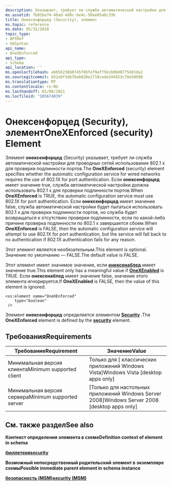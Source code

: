 ```yaml
---
description: Указывает, требует ли служба автоматической настройки для проводных сетей использование 802.1 X для проверки подлинности портов.
ms.assetid: fb01be74-46ad-4d8c-be4c-50ae05a0c33b
title: Онексенфорцед (Security), элемент
ms.topic: reference
ms.date: 05/31/2018
topic_type:
- APIRef
- kbSyntax
api_name:
- OneXEnforced
api_type:
- Schema
api_location: ''
ms.openlocfilehash: e6656238b0745f8bfef9aff5bcb0b80775dd1da2
ms.sourcegitcommit: 831e8f3db78ab820e1710cede244553c70e50500
ms.translationtype: MT
ms.contentlocale: ru-RU
ms.lasthandoff: 01/08/2021
ms.locfileid: "105674039"
---
```

# <a name="onexenforced-security-element"></a><span data-ttu-id="78eda-103">Онексенфорцед (Security), элемент</span><span class="sxs-lookup"><span data-stu-id="78eda-103">OneXEnforced (security) Element</span></span>

<span data-ttu-id="78eda-104">Элемент **онексенфорцед** (Security) указывает, требует ли служба автоматической настройки для проводных сетей использование 802.1 x для проверки подлинности портов.</span><span class="sxs-lookup"><span data-stu-id="78eda-104">The **OneXEnforced** (security) element specifies whether the automatic configuration service for wired networks requires the use of 802.1X for port authentication.</span></span> <span data-ttu-id="78eda-105">Если **онексенфорцед** имеет значение true, служба автоматической настройки должна использовать 802.1 x для проверки подлинности портов.</span><span class="sxs-lookup"><span data-stu-id="78eda-105">When **OneXEnforced** is TRUE, the automatic configuration service must use 802.1X for port authentication.</span></span> <span data-ttu-id="78eda-106">Если **онексенфорцед** имеет значение false, служба автоматической настройки будет пытаться использовать 802.1 x для проверки подлинности портов, но служба будет возвращаться к отсутствию проверки подлинности, если по какой-либо причине проверка подлинности по 802.1 x завершается сбоем.</span><span class="sxs-lookup"><span data-stu-id="78eda-106">When **OneXEnforced** is FALSE, then the automatic configuration service will attempt to use 802.1X for port authentication, but the service will fall back to no authentication if 802.1X authentication fails for any reason.</span></span>

<span data-ttu-id="78eda-107">Этот элемент является необязательным.</span><span class="sxs-lookup"><span data-stu-id="78eda-107">This element is optional.</span></span> <span data-ttu-id="78eda-108">Значение по умолчанию — FALSE.</span><span class="sxs-lookup"><span data-stu-id="78eda-108">The default value is FALSE.</span></span>

<span data-ttu-id="78eda-109">Этот элемент имеет значимое значение, если [**онексенаблед**](lan-profileschema-onexenabled-security-element.md) имеет значение true.</span><span class="sxs-lookup"><span data-stu-id="78eda-109">This element only has a meaningful value if [**OneXEnabled**](lan-profileschema-onexenabled-security-element.md) is TRUE.</span></span> <span data-ttu-id="78eda-110">Если **онексенаблед** имеет значение false, значение этого элемента игнорируется.</span><span class="sxs-lookup"><span data-stu-id="78eda-110">If **OneXEnabled** is FALSE, then the value of this element is ignored.</span></span>

``` syntax
<xs:element name="OneXEnforced"
    type="boolean"
 />
```

<span data-ttu-id="78eda-111">Элемент **онексенфорцед** определяется элементом [**Security**](lan-profileschema-security-msm-element.md) .</span><span class="sxs-lookup"><span data-stu-id="78eda-111">The **OneXEnforced** element is defined by the [**security**](lan-profileschema-security-msm-element.md) element.</span></span>

## <a name="requirements"></a><span data-ttu-id="78eda-112">Требования</span><span class="sxs-lookup"><span data-stu-id="78eda-112">Requirements</span></span>



| <span data-ttu-id="78eda-113">Требование</span><span class="sxs-lookup"><span data-stu-id="78eda-113">Requirement</span></span> | <span data-ttu-id="78eda-114">Значение</span><span class="sxs-lookup"><span data-stu-id="78eda-114">Value</span></span> |
|-------------------------------------|------------------------------------------------------|
| <span data-ttu-id="78eda-115">Минимальная версия клиента</span><span class="sxs-lookup"><span data-stu-id="78eda-115">Minimum supported client</span></span><br/> | <span data-ttu-id="78eda-116">Только для \[ классических приложений Windows Vista\]</span><span class="sxs-lookup"><span data-stu-id="78eda-116">Windows Vista \[desktop apps only\]</span></span><br/>       |
| <span data-ttu-id="78eda-117">Минимальная версия сервера</span><span class="sxs-lookup"><span data-stu-id="78eda-117">Minimum supported server</span></span><br/> | <span data-ttu-id="78eda-118">\[Только для настольных приложений Windows Server 2008\]</span><span class="sxs-lookup"><span data-stu-id="78eda-118">Windows Server 2008 \[desktop apps only\]</span></span><br/> |



## <a name="see-also"></a><span data-ttu-id="78eda-119">См. также раздел</span><span class="sxs-lookup"><span data-stu-id="78eda-119">See also</span></span>

<dl> <dt>

<span data-ttu-id="78eda-120">**Контекст определения элемента в схеме**</span><span class="sxs-lookup"><span data-stu-id="78eda-120">**Definition context of element in schema**</span></span>
</dt> <dt>

[<span data-ttu-id="78eda-121">**бюллетеня**</span><span class="sxs-lookup"><span data-stu-id="78eda-121">**security**</span></span>](lan-profileschema-security-msm-element.md)
</dt> <dt>

<span data-ttu-id="78eda-122">**Возможный непосредственный родительский элемент в экземпляре схемы**</span><span class="sxs-lookup"><span data-stu-id="78eda-122">**Possible immediate parent element in schema instance**</span></span>
</dt> <dt>

[<span data-ttu-id="78eda-123">**безопасность (MSM)**</span><span class="sxs-lookup"><span data-stu-id="78eda-123">**security (MSM)**</span></span>](lan-profileschema-security-msm-element.md)
</dt> </dl>

 

 




